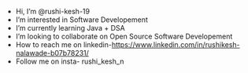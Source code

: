 - Hi, I’m @rushi-kesh-19
-  I’m interested in Software Developement
-  I’m currently learning Java + DSA
-  I’m looking to collaborate on Open Source Software Developement
-  How to reach me on linkedin-https://www.linkedin.com/in/rushikesh-nalawade-b07b78231/
-  Follow me on insta- rushi_kesh_n

<!---
rushi-kesh-19/rushi-kesh-19 is a ✨ special ✨ repository because its `README.md` (this file) appears on your GitHub profile.
You can click the Preview link to take a look at your changes.
--->
